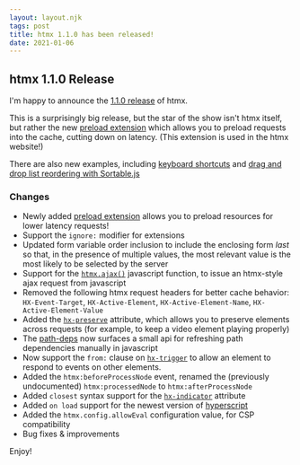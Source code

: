```yaml
---
layout: layout.njk
tags: post
title: htmx 1.1.0 has been released!
date: 2021-01-06
---
```


## htmx 1.1.0 Release

I'm happy to announce the [1.1.0 release](https://unpkg.com/browse/htmx.org@1.1.0/) of htmx.

This is a surprisingly big release, but the star of the show isn't htmx itself, but rather the new 
[preload extension](https://htmx.org/extensions/preload/) which allows you to preload requests into the cache,
cutting down on latency.  (This extension is used in the htmx website!)

There are also new examples, including [keyboard shortcuts](/examples/keyboard-shortcuts) and [drag and drop
list reordering with Sortable.js](/examples/sortable)

### Changes

* Newly added [preload extension](https://htmx.org/extensions/preload/) allows you to preload resources for lower
  latency requests!
* Support the `ignore:` modifier for extensions
* Updated form variable order inclusion to include the enclosing form *last* so that, in the presence of multiple 
  values, the most relevant value is the most likely to be selected by the server
* Support for the [`htmx.ajax()`](https://dev.htmx.org/api/#ajax) javascript function, to issue an htmx-style ajax 
  request from javascript
* Removed the following htmx request headers for better cache behavior: `HX-Event-Target`, `HX-Active-Element`, 
  `HX-Active-Element-Name`, `HX-Active-Element-Value`
* Added the [`hx-preserve`](https://dev.htmx.org/attributes/hx-preserve) attribute, which allows 
  you to preserve elements across requests (for example, to keep a video element playing properly)
* The [path-deps](https://dev.htmx.org/extensions/path-deps/#refresh) now surfaces a small api
  for refreshing path dependencies manually in javascript
* Now support the `from:` clause on [`hx-trigger`](https://dev.htmx.org/attributes/hx-trigger) to
  allow an element to respond to events on other elements.
* Added the `htmx:beforeProcessNode` event, renamed the (previously undocumented) `htmx:processedNode` to `htmx:afterProcessNode`
* Added `closest` syntax support for the [`hx-indicator`](https://dev.htmx.org/attributes/hx-indicator) attribute
* Added `on load` support for the newest version of [hyperscript](https://hyperscript.org)
* Added the `htmx.config.allowEval` configuration value, for CSP compatibility
* Bug fixes & improvements 

Enjoy!
